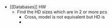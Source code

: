 * [[Databases]] HW
	* Find the HD sizes which are in 2 or more pcs 
		* Cross, model is not equivalent but HD is 
		* 